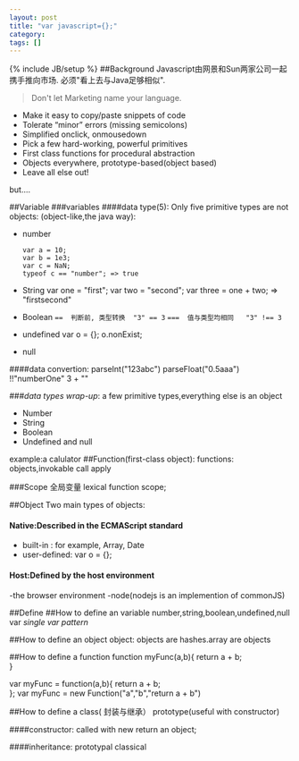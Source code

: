 ```yaml
---
layout: post
title: "var javascript={};"
category: 
tags: []
---
```

{% include JB/setup %}
##Background
Javascript由网景和Sun两家公司一起携手推向市场.
必须"看上去与Java足够相似".
> Don't let Marketing name your language.
- Make it easy to copy/paste snippets of code
- Tolerate “minor” errors (missing semicolons)
- Simplified onclick, onmousedown
- Pick a few hard-working, powerful primitives
- First class functions for procedural abstraction
- Objects everywhere, prototype-based(object based)
- Leave all else out!

but....

##Variable
###variables
####data type(5):
Only five primitive types are not objects: (object-like,the java way):

- number 

	```
	var a = 10;
	var b = 1e3;
	var c = NaN;
	typeof c == "number"; => true
	```
- String
	var one = "first";
	var two = "second";
	var three = one + two; => "firstsecond"
- Boolean
	```==  判断前, 类型转换  "3" == 3```
	```===  值与类型均相同   "3" !== 3```

- undefined
	var o = {};
	o.nonExist;
- null

####data convertion:
parseInt("123abc")
parseFloat("0.5aaa")
!!"numberOne"
3 + ""


###*data types wrap-up*:
a few primitive types,everything else is an object
- Number
- String
- Boolean
- Undefined and null

example:a calulator
##Function(first-class object):
functions:
objects,invokable
call apply


###Scope
全局变量
lexical function scope;

##Object
Two main types of objects:
#### Native:Described in the ECMAScript standard
- built-in : for example, Array, Date
- user-defined: var o = {};
#### Host:Defined by the host environment 
-the browser environment
-node(nodejs is an implemention of commonJS)

##Define
##How to define an variable
number,string,boolean,undefined,null
var
*single var pattern*

##How to define an object
object:
objects are hashes.array are objects

##How to define a function
function myFunc(a,b){
	return a + b;	
}

var myFunc = function(a,b){
	return a + b;	
};
var myFunc = new Function("a","b","return a + b")

##How to define a class( 封装与继承）
prototype(useful with constructor)

####constructor:
called with new
return an object;

####inheritance:
prototypal
classical




